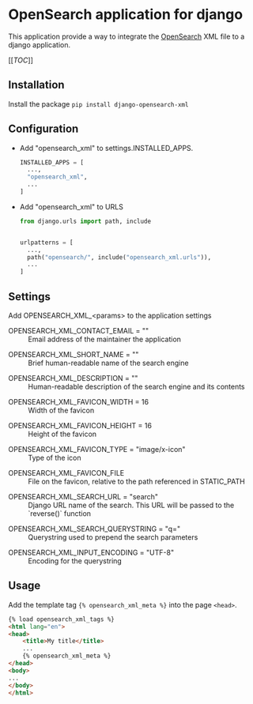 # OpenSearch application for django

This application provide a way to integrate the [OpenSearch](https://developer.mozilla.org/en-US/docs/Web/OpenSearch)
XML file to a django application.

[[_TOC_]]

## Installation

Install the package `pip install django-opensearch-xml`

## Configuration

+ Add "opensearch_xml" to settings.INSTALLED_APPS.
  ```python
  INSTALLED_APPS = [
    ...,
    "opensearch_xml",
    ...
  ]
  ```
+ Add "opensearch_xml" to URLS
  ```python
  from django.urls import path, include


  urlpatterns = [
    ...,
    path("opensearch/", include("opensearch_xml.urls")),
    ...
  ]
  ```

## Settings

Add OPENSEARCH_XML_\<params\> to the application settings

<dl>
    <dt>OPENSEARCH_XML_CONTACT_EMAIL = ""</dt>
    <dd>Email address of the maintainer the application</dd>
</dl>
<dl>
    <dt>OPENSEARCH_XML_SHORT_NAME = ""</dt>
    <dd>Brief human-readable name of the search engine</dd>
</dl>
<dl>
    <dt>OPENSEARCH_XML_DESCRIPTION = ""</dt>
    <dd>Human-readable description of the search engine and its contents</dd>
</dl>
<dl>
    <dt>OPENSEARCH_XML_FAVICON_WIDTH = 16</dt>
    <dd>Width of the favicon</dd>
</dl>
<dl>
    <dt>OPENSEARCH_XML_FAVICON_HEIGHT = 16</dt>
    <dd>Height of the favicon</dd>
</dl>
<dl>
    <dt>OPENSEARCH_XML_FAVICON_TYPE = "image/x-icon"</dt>
    <dd>Type of the icon</dd>
</dl>
<dl>
    <dt>OPENSEARCH_XML_FAVICON_FILE</dt>
    <dd>File on the favicon, relative to the path referenced in STATIC_PATH</dd>
</dl>
<dl>
    <dt>OPENSEARCH_XML_SEARCH_URL = "search"</dt>
    <dd>Django URL name of the search. This URL will be passed to the `reverse()` function</dd>
</dl>
<dl>
    <dt>OPENSEARCH_XML_SEARCH_QUERYSTRING = "q="</dt>
    <dd>Querystring used to prepend the search parameters</dd>
</dl>
<dl>
    <dt>OPENSEARCH_XML_INPUT_ENCODING = "UTF-8"</dt>
    <dd>Encoding for the querystring</dd>
</dl>

## Usage

Add the template tag `{% opensearch_xml_meta %}` into the page `<head>`.

```html
{% load opensearch_xml_tags %}
<html lang="en">
<head>
    <title>My title</title>
    ...
    {% opensearch_xml_meta %}
</head>
<body>
...
</body>
</html>
```
